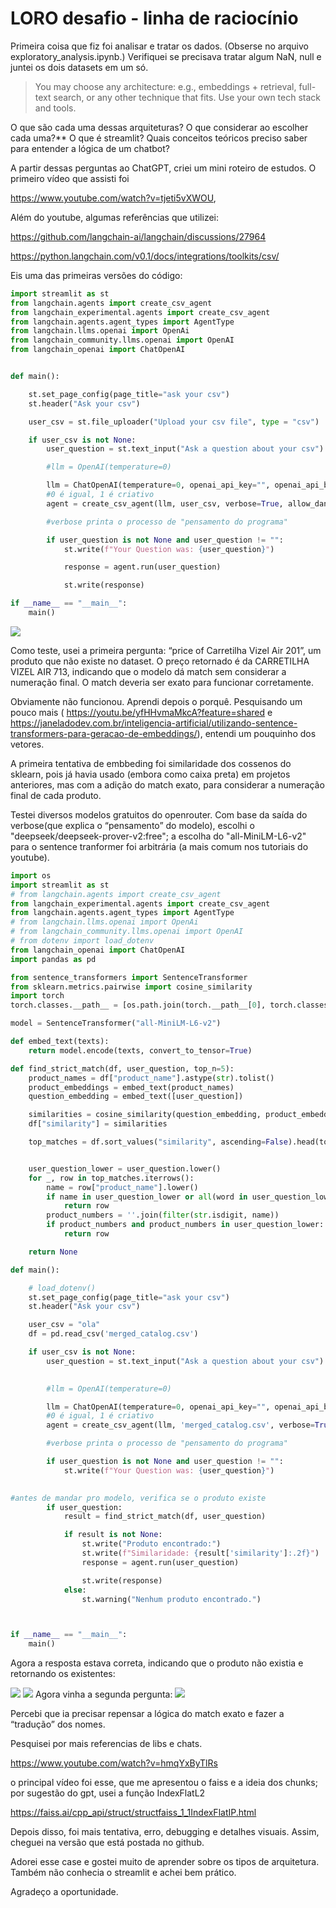 # LORO desafio - linha de raciocínio

Primeira coisa que fiz foi analisar e tratar os dados. (Obserse no arquivo exploratory_analysis.ipynb.) Verifiquei se precisava tratar algum NaN, null e juntei os dois datasets em um só.

> You may choose any architecture: e.g., embeddings + retrieval, full-text search, or any other technique that fits. Use your own tech stack and tools.
> 

O que são cada uma dessas arquiteturas? O que considerar ao escolher cada uma?**
O que é streamlit? Quais conceitos teóricos preciso saber para entender a lógica de um chatbot?

A partir dessas perguntas ao ChatGPT, criei um mini roteiro de estudos. O primeiro vídeo que assisti foi

https://www.youtube.com/watch?v=tjeti5vXWOU,

Além do youtube, algumas referências que utilizei:

https://github.com/langchain-ai/langchain/discussions/27964

https://python.langchain.com/v0.1/docs/integrations/toolkits/csv/

Eis uma das primeiras versões do código:

```python
import streamlit as st
from langchain.agents import create_csv_agent
from langchain_experimental.agents import create_csv_agent
from langchain.agents.agent_types import AgentType
from langchain.llms.openai import OpenAi
from langchain_community.llms.openai import OpenAI
from langchain_openai import ChatOpenAI


def main():

    st.set_page_config(page_title="ask your csv")
    st.header("Ask your csv")

    user_csv = st.file_uploader("Upload your csv file", type = "csv")

    if user_csv is not None:
        user_question = st.text_input("Ask a question about your csv")

        #llm = OpenAI(temperature=0)

        llm = ChatOpenAI(temperature=0, openai_api_key="", openai_api_base="https://openrouter.ai/api/v1", model="qwen/qwen3-0.6b-04-28:free")
        #0 é igual, 1 é criativo
        agent = create_csv_agent(llm, user_csv, verbose=True, allow_dangerous_code=True,agent_type=AgentType.ZERO_SHOT_REACT_DESCRIPTION)

        #verbose printa o processo de "pensamento do programa"

        if user_question is not None and user_question != "":
            st.write(f"Your Question was: {user_question}")

            response = agent.run(user_question)

            st.write(response)

if __name__ == "__main__":
    main()
```
<img src="https://github.com/DriellySF/LoroPesca/blob/main/img/image.png?raw=true">

Como teste, usei a primeira pergunta: “price of Carretilha Vizel Air 201”, um produto que não existe no dataset. O preço retornado é da CARRETILHA VIZEL AIR 713, indicando que o modelo dá match sem considerar a numeração final. O match deveria ser exato para funcionar corretamente.

Obviamente não funcionou. Aprendi depois o porquê. Pesquisando um pouco mais ( https://youtu.be/yfHHvmaMkcA?feature=shared e https://janeladodev.com.br/inteligencia-artificial/utilizando-sentence-transformers-para-geracao-de-embeddings/), entendi um pouquinho dos vetores. 

A primeira tentativa de embbeding foi similaridade dos cossenos do sklearn, pois já havia usado (embora como caixa preta) em projetos anteriores, mas com a adição do match exato, para considerar a numeração final de cada produto.

Testei diversos modelos gratuitos do openrouter. Com base da saída do verbose(que explica o “pensamento” do modelo), escolhi o "deepseek/deepseek-prover-v2:free"; a escolha do "all-MiniLM-L6-v2" para o sentence tranformer foi arbitrária (a mais comum nos tutoriais do youtube).

```python
import os
import streamlit as st
# from langchain.agents import create_csv_agent
from langchain_experimental.agents import create_csv_agent
from langchain.agents.agent_types import AgentType
# from langchain.llms.openai import OpenAi
# from langchain_community.llms.openai import OpenAI
# from dotenv import load_dotenv
from langchain_openai import ChatOpenAI
import pandas as pd

from sentence_transformers import SentenceTransformer
from sklearn.metrics.pairwise import cosine_similarity
import torch
torch.classes.__path__ = [os.path.join(torch.__path__[0], torch.classes.__file__)] 

model = SentenceTransformer("all-MiniLM-L6-v2")

def embed_text(texts):
    return model.encode(texts, convert_to_tensor=True)

def find_strict_match(df, user_question, top_n=5):
    product_names = df["product_name"].astype(str).tolist()
    product_embeddings = embed_text(product_names)
    question_embedding = embed_text([user_question])

    similarities = cosine_similarity(question_embedding, product_embeddings)[0]
    df["similarity"] = similarities

    top_matches = df.sort_values("similarity", ascending=False).head(top_n)


    user_question_lower = user_question.lower()
    for _, row in top_matches.iterrows():
        name = row["product_name"].lower()
        if name in user_question_lower or all(word in user_question_lower for word in name.split()):
            return row
        product_numbers = ''.join(filter(str.isdigit, name))
        if product_numbers and product_numbers in user_question_lower:
            return row

    return None

def main():

    # load_dotenv()
    st.set_page_config(page_title="ask your csv")
    st.header("Ask your csv")

    user_csv = "ola"
    df = pd.read_csv('merged_catalog.csv')

    if user_csv is not None:
        user_question = st.text_input("Ask a question about your csv")
    

        #llm = OpenAI(temperature=0)

        llm = ChatOpenAI(temperature=0, openai_api_key="", openai_api_base="https://openrouter.ai/api/v1", model="deepseek/deepseek-chat-v3-0324:free")
        #0 é igual, 1 é criativo
        agent = create_csv_agent(llm, 'merged_catalog.csv', verbose=True, allow_dangerous_code=True,agent_type=AgentType.ZERO_SHOT_REACT_DESCRIPTION, handle_parsing_errors=True)

        #verbose printa o processo de "pensamento do programa"

        if user_question is not None and user_question != "":
            st.write(f"Your Question was: {user_question}")

        
#antes de mandar pro modelo, verifica se o produto existe
        if user_question:
            result = find_strict_match(df, user_question)

            if result is not None:
                st.write("Produto encontrado:")
                st.write(f"Similaridade: {result['similarity']:.2f}")
                response = agent.run(user_question)

                st.write(response)
            else:
                st.warning("Nenhum produto encontrado.")        



if __name__ == "__main__":
    main()
```

Agora a resposta estava correta, indicando que o produto não existia e retornando os existentes:

<img src="https://github.com/DriellySF/LoroPesca/blob/main/img/image%201.png?raw=true">
<img src="https://github.com/DriellySF/LoroPesca/blob/main/img/image%202.png?raw=true">
Agora vinha a segunda pergunta:

<img src="https://github.com/DriellySF/LoroPesca/blob/main/img/image%203.png?raw=true">

Percebi que ia precisar repensar a lógica do match exato e fazer a “tradução” dos nomes.

Pesquisei por mais referencias de libs e chats.

https://www.youtube.com/watch?v=hmqYxByTlRs

o principal vídeo foi esse, que me apresentou o faiss e a ideia dos chunks; por sugestão do gpt, usei a função IndexFlatL2

https://faiss.ai/cpp_api/struct/structfaiss_1_1IndexFlatIP.html

Depois disso, foi mais tentativa, erro, debugging e detalhes visuais. Assim, cheguei na versão que está postada no github.

Adorei esse case e gostei muito de aprender sobre os tipos de arquitetura. Também não conhecia o streamlit e achei bem prático.

Agradeço a oportunidade.
